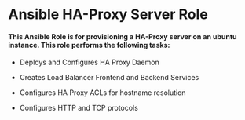 # Ansible HA-Proxy Server Role

#### This Ansible Role is for provisioning a HA-Proxy server on an ubuntu instance. This role performs the following tasks:

* Deploys and Configures HA Proxy Daemon

* Creates Load Balancer Frontend and Backend Services

* Configures HA Proxy ACLs for hostname resolution

* Configures HTTP and TCP protocols
